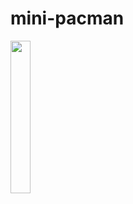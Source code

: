 # mini-pacman

<img src = "https://github.com/serkend/mini-pacman/assets/81919513/33cd7869-cdcf-4177-940e-47361e7c5ccf" width=25% height=25%>
